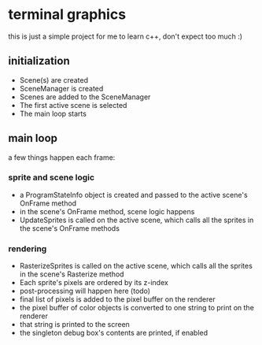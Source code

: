 # terminal graphics

this is just a simple project for me to learn c++, don't expect too much :)  

## initialization

- Scene(s) are created
- SceneManager is created
- Scenes are added to the SceneManager
- The first active scene is selected
- The main loop starts

## main loop

a few things happen each frame:

### sprite and scene logic

- a ProgramStateInfo object is created and passed to the active scene's OnFrame method
- in the scene's OnFrame method, scene logic happens
- UpdateSprites is called on the active scene, which calls all the sprites in the scene's OnFrame methods

### rendering

- RasterizeSprites is called on the active scene, which calls all the sprites in the scene's Rasterize method
- Each sprite's pixels are ordered by its z-index
- post-processing will happen here (todo)
- final list of pixels is added to the pixel buffer on the renderer
- the pixel buffer of color objects is converted to one string to print on the renderer
- that string is printed to the screen
- the singleton debug box's contents are printed, if enabled

